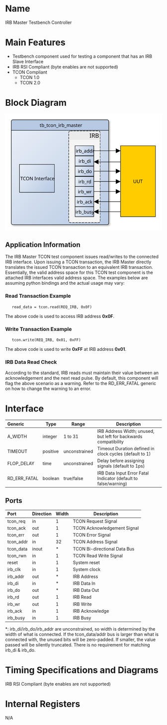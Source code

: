 <!---
  Copyright (c) 2018 Schweitzer Engineering Laboratories, Inc.
  SEL Confidential
-->
# Name
IRB Master Testbench Controller

# Main Features
* Testbench component used for testing a component that has an IRB Slave Interface
* IRB RSI Compliant (byte enables are not supported)
* TCON Compliant
  - TCON 1.0
  - TCON 2.0

# Block Diagram
![](./tb_tcon_irb_master.svg)

## Application Information
The IRB Master TCON test component issues read/writes to the connected IRB interface. 
Upon issuing a TCON transaction, the IRB Master directly translates the issued 
TCON transaction to an equivalent IRB transaction. Essentially, the valid 
address space for this TCON test component is the attached IRB interfaces 
valid address space. The examples below are assuming python bindings and
the actual usage may vary:

### Read Transaction Example
```
   read_data = tcon.read(REQ_IRB, 0x0F)
```
The above code is used to access IRB address **0x0F**. 


### Write Transaction Example
```
   tcon.write(REQ_IRB, 0x01, 0xFF)
```
The above code is used to write **0xFF** at IRB address **0x01**.

### IRB Data Read Check
According to the standard, IRB reads must maintain their value between 
an acknowledgement and the next read pulse. By default, this component
will flag the above scenario as a warning. Refer to the RD_ERR_FATAL
generic on how to change the warning to an error.


# Interface
Generic           | Type    | Range        | Description
:-----------------|---------|--------------|---------------
A_WIDTH           | integer | 1 to 31      | IRB Address Width; unused, but left for backwards compatibility
TIMEOUT           | positive| unconstrained| Timeout Duration defined in clock cycles (default to 1)
FLOP_DELAY        | time    | unconstrained| Delay before assigning signals (default to 1ps)
RD_ERR_FATAL      | boolean | true/false   | IRB Data Input Error Fatal Indicator (default to false/warning)

## Ports
Port       | Direction | Width    | Description
:----------|-----------|----------|--------------
tcon_req   | in        |   1      | TCON Request Signal 
tcon_ack   | out       |   1      | TCON Acknowledgement Signal
tcon_err   | out       |   1      | TCON Error Signal
tcon_addr  | in        |  32      | TCON Address Signal
tcon_data  | inout     |   *      | TCON Bi-directional Data Bus
tcon_rwn   | in        |   1      | TCON Read Write Signal
reset      | in        |   1      | System reset
irb_clk    | in        |   1      | System clock
irb_addr   | out       |   *      | IRB Address
irb_di     | in        |   *      | IRB Data In
irb_do     | out       |   *      | IRB Data Out
irb_rd     | out       |   1      | IRB Read 
irb_wr     | out       |   1      | IRB Write
irb_ack    | in        |   1      | IRB Acknowledge
irb_busy   | in        |   1      | IRB Busy

*: irb_di/irb_do/irb_addr are unconstrained, so width is determined by the width
of what is connected. If the tcon_data/addr bus is larger than what is connected
with, the unused bits will be zero-padded. If smaller, the value passed will be 
silently truncated.  There is no requirement for matching irb_di & irb_do.

# Timing Specifications and Diagrams
IRB RSI Compliant (byte enables are not supported)

# Internal Registers
N/A
